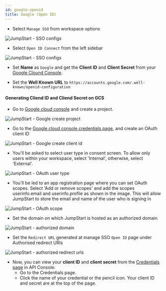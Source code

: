 ```yaml
---
id: google-openid
title: Google (Open ID)
---
```


- Select `Manage SSO` from workspace options

<div style={{textAlign: 'center'}}>

![JumpStart - SSO configs](/img/password-login/organization-menu.png)

</div>

- Select `Open ID Connect` from the left sidebar

<div style={{textAlign: 'center'}}>

![JumpStart - SSO configs](/img/sso/google-openid/openid.png)

</div>

- Set **Name** as `Google` and get the **Client ID** and **Client Secret** from your [Google Clound Console](https://console.cloud.google.com/apis/credentials).

- Set the **Well Known URL** to `https://accounts.google.com/.well-known/openid-configuration`

#### Generating Cliend ID and Cliend Secret on GCS

- Go to [Google cloud console](https://console.cloud.google.com/) and create a project.

<div style={{textAlign: 'center'}}>

![JumpStart - Google create project](/img/sso/google/create-project.png)

</div>

- Go to the [Google cloud console credentials page](https://console.cloud.google.com/apis/credentials), and create an OAuth client ID

<div style={{textAlign: 'center'}}>

![JumpStart - Google create client id](/img/sso/google/create-oauth.png)

</div>

- You'll be asked to select user type in consent screen. To allow only users within your workspace, select 'Internal', otherwise,
select 'External'.

<div style={{textAlign: 'center'}}>

![JumpStart - OAuth user type](/img/sso/google/oauth-type.png)

</div>

- You'll be led to an app registration page where you can set OAuth scopes. Select 'Add or remove scopes' and add the scopes
userinfo.email and userinfo.profile as shown in the image. This will allow JumpStart to store the email and name of the
user who is signing in

<div style={{textAlign: 'center'}}>

![JumpStart - OAuth scope](/img/sso/google/scope.png)

</div>

- Set the domain on which JumpStart is hosted as an authorized domain

<div style={{textAlign: 'center'}}>

![JumpStart - authorized domain](/img/sso/google/authorized-urls.png)

</div>

- Set the `Redirect URL` generated at manage SSO `Open ID` page under Authorised redirect URIs

<div style={{textAlign: 'center'}}>

![JumpStart - authorized redirect urls](/img/sso/google/authorized-redirect-urls.png)

</div>

- Now, you can view your **client ID** and **client secret** from the [Credentials page](https://console.developers.google.com/apis/credentials) in API Console:
  - Go to the Credentials page.
  - Click the name of your credential or the pencil icon. Your client ID and secret are at the top of the page.


